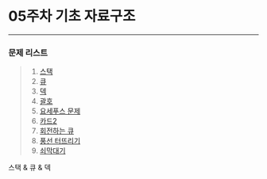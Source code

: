 # 05주차 기초 자료구조
<hr/>

### 문제 리스트
>1. [스택](https://noj.am/10828)
>2. [큐](https://noj.am/10845)
>3. [덱](https://noj.am/10866)
>4. [괄호](https://noj.am/9012)
>5. [요세푸스 문제](https://noj.am/1158)
>6. [카드2](https://noj.am/2164)
>7. [회전하는 큐](https://noj.am/1021)
>8. [풍선 터뜨리기](https://noj.am/2346)
>9. [쇠막대기](https://noj.am/10799)

스택 & 큐 & 덱